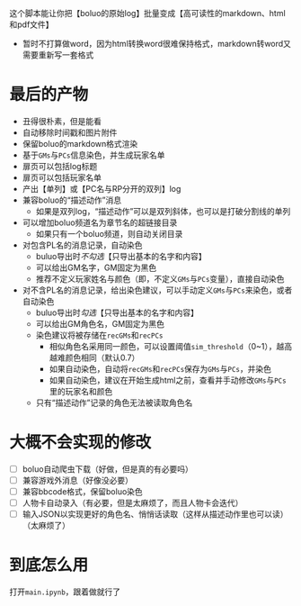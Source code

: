 这个脚本能让你把【boluo的原始log】批量变成【高可读性的markdown、html和pdf文件】
- 暂时不打算做word，因为html转换word很难保持格式，markdown转word又需要重新写一套格式

# 最后的产物

- 丑得很朴素，但是能看
- 自动移除时间戳和图片附件
- 保留boluo的markdown格式渲染
- 基于`GMs`与`PCs`信息染色，并生成玩家名单
- 扉页可以包括log标题
- 扉页可以包括玩家名单
- 产出【单列】或【PC名与RP分开的双列】log
- 兼容boluo的“描述动作”消息
  - 如果是双列log，“描述动作”可以是双列斜体，也可以是打破分割线的单列
- 可以增加boluo频道名为章节名的超链接目录
  - 如果只有一个boluo频道，则自动关闭目录
- 对包含PL名的消息记录，自动染色
  - buluo导出时*不勾选*【只导出基本的名字和内容】
  - 可以给出GM名字，GM固定为黑色
  - 推荐不定义玩家姓名与颜色（即，不定义`GMs`与`PCs`变量），直接自动染色
- 对不含PL名的消息记录，给出染色建议，可以手动定义`GMs`与`PCs`来染色，或者自动染色
  - buluo导出时*勾选*【只导出基本的名字和内容】
  - 可以给出GM角色名，GM固定为黑色
  - 染色建议将被存储在`recGMs`和`recPCs`
    - 相似角色名采用同一颜色，可以设置阈值`sim_threshold`（0~1），越高越难颜色相同（默认0.7）
    - 如果自动染色，自动将`recGMs`和`recPCs`保存为`GMs`与`PCs`，并染色
    - 如果自动染色，建议在开始生成html之前，查看并手动修改`GMs`与`PCs`里的玩家名和颜色
  - 只有“描述动作”记录的角色无法被读取角色名

# 大概不会实现的修改

- [ ] boluo自动爬虫下载（好做，但是真的有必要吗）
- [ ] 兼容游戏外消息（好像没必要）
- [ ] 兼容bbcode格式，保留boluo染色
- [ ] 人物卡自动录入（有必要，但是太麻烦了，而且人物卡会迭代）
- [ ] 输入JSON以实现更好的角色名、悄悄话读取（这样从描述动作里也可以读）（太麻烦了）

# 到底怎么用

打开`main.ipynb`，跟着做就行了

